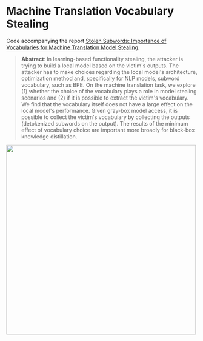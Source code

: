 # Machine Translation Vocabulary Stealing

Code accompanying the report [Stolen Subwords: Importance of Vocabularies for Machine Translation Model Stealing]([https://vilda.net/papers/stolen_subwords.pdf](https://arxiv.org/abs/2401.16055)).

> **Abstract**: In learning-based functionality stealing, the attacker is trying to build a local model based on the victim's outputs.
> The attacker has to make choices regarding the local model's architecture, optimization method and, specifically for NLP models, subword vocabulary, such as BPE.
> On the machine translation task, we explore (1) whether the choice of the vocabulary plays a role in model stealing scenarios and (2) if it is possible to extract the victim's vocabulary.
> We find that the vocabulary itself does not have a large effect on the local model's performance.
> Given gray-box model access, it is possible to collect the victim's vocabulary by collecting the outputs (detokenized subwords on the output).
> The results of the minimum effect of vocabulary choice are important more broadly for black-box knowledge distillation.

<img width="500em" src="https://github.com/zouharvi/stolen-subwords/assets/7661193/ae84d0a5-8a1b-442d-9b3e-688fd8b61c54">
